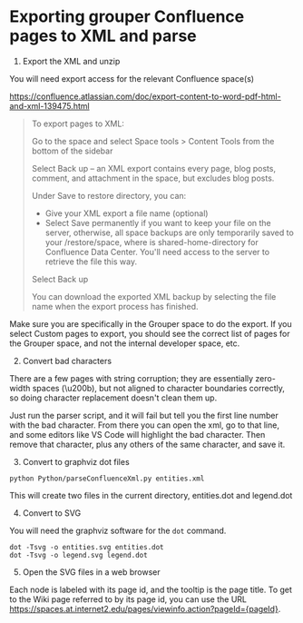 # Exporting grouper Confluence pages to XML and parse

1) Export the XML and unzip

You will need export access for the relevant Confluence space(s)

https://confluence.atlassian.com/doc/export-content-to-word-pdf-html-and-xml-139475.html

> To export pages to XML:
> 
> Go to the space and select Space tools > Content Tools from the bottom of the sidebar
> 
> Select Back up – an XML export contains every page, blog posts, comment, and attachment in the space, but excludes blog posts.
> 
> Under Save to restore directory, you can:
> - Give your XML export a file name (optional)
> - Select Save permanently if you want to keep your file on the server, otherwise, all space backups are only temporarily saved to your <home-directory>/restore/space, where <home-directory> is shared-home-directory for Confluence Data Center. You'll need access to the server to retrieve the file this way.
> 
> Select Back up
> 
> You can download the exported XML backup by selecting the file name when the export process has finished.

Make sure you are specifically in the Grouper space to do the export. If you select Custom pages to export, you should see the correct list of pages for the Grouper space, and not the
internal developer space, etc.

2) Convert bad characters

There are a few pages with string corruption; they are essentially zero-width spaces (\u200b), but not aligned to character boundaries correctly, so doing character replacement doesn't clean them up.

Just run the parser script, and it will fail but tell you the first line number with the bad character. From there you can open the xml, go to that line, and some editors like VS Code will highlight the bad character. Then remove that character, plus any others of the same character, and save it.


3) Convert to graphviz dot files

`python Python/parseConfluenceXml.py entities.xml`

This will create two files in the current directory, entities.dot and legend.dot

4) Convert to SVG

You will need the graphviz software for the `dot` command.

```
dot -Tsvg -o entities.svg entities.dot
dot -Tsvg -o legend.svg legend.dot
```

5) Open the SVG files in a web browser

Each node is labeled with its page id, and the tooltip is the page title. To get to the Wiki page referred to by its page id, you can use the URL https://spaces.at.internet2.edu/pages/viewinfo.action?pageId={pageId}.
